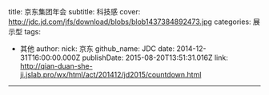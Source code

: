 title: 京东集团年会
subtitle: 科技感
cover: http://jdc.jd.com/jfs/download/blobs/blob1437384892473.jpg
categories: 展示型
tags:
  - 其他
author:
  nick: 京东
  github_name: JDC
date: 2014-12-31T16:00:00.000Z
publishDate: 2015-08-20T13:51:31.016Z
link: http://qian-duan-she-ji.jslab.pro/wx/html/act/201412/jd2015/countdown.html
---